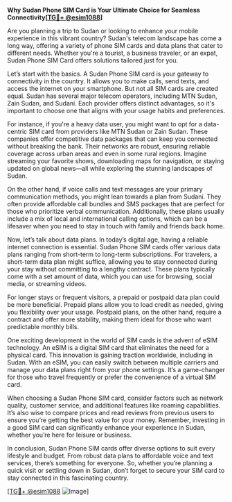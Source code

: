 **Why Sudan Phone SIM Card is Your Ultimate Choice for Seamless Connectivity[[TG💪+ @esim1088](https://t.me/s/esim1088)]**

Are you planning a trip to Sudan or looking to enhance your mobile experience in this vibrant country? Sudan's telecom landscape has come a long way, offering a variety of phone SIM cards and data plans that cater to different needs. Whether you're a tourist, a business traveler, or an expat, Sudan Phone SIM Card offers solutions tailored just for you.

Let’s start with the basics. A Sudan Phone SIM card is your gateway to connectivity in the country. It allows you to make calls, send texts, and access the internet on your smartphone. But not all SIM cards are created equal. Sudan has several major telecom operators, including MTN Sudan, Zain Sudan, and Sudani. Each provider offers distinct advantages, so it's important to choose one that aligns with your usage habits and preferences.

For instance, if you're a heavy data user, you might want to opt for a data-centric SIM card from providers like MTN Sudan or Zain Sudan. These companies offer competitive data packages that can keep you connected without breaking the bank. Their networks are robust, ensuring reliable coverage across urban areas and even in some rural regions. Imagine streaming your favorite shows, downloading maps for navigation, or staying updated on global news—all while exploring the stunning landscapes of Sudan.

On the other hand, if voice calls and text messages are your primary communication methods, you might lean towards a plan from Sudani. They often provide affordable call bundles and SMS packages that are perfect for those who prioritize verbal communication. Additionally, these plans usually include a mix of local and international calling options, which can be a lifesaver when you need to stay in touch with family and friends back home.

Now, let’s talk about data plans. In today’s digital age, having a reliable internet connection is essential. Sudan Phone SIM cards offer various data plans ranging from short-term to long-term subscriptions. For travelers, a short-term data plan might suffice, allowing you to stay connected during your stay without committing to a lengthy contract. These plans typically come with a set amount of data, which you can use for browsing, social media, or streaming videos.

For longer stays or frequent visitors, a prepaid or postpaid data plan could be more beneficial. Prepaid plans allow you to load credit as needed, giving you flexibility over your usage. Postpaid plans, on the other hand, require a contract and offer more stability, making them ideal for those who want predictable monthly bills.

One exciting development in the world of SIM cards is the advent of eSIM technology. An eSIM is a digital SIM card that eliminates the need for a physical card. This innovation is gaining traction worldwide, including in Sudan. With an eSIM, you can easily switch between multiple carriers and manage your data plans right from your phone settings. It’s a game-changer for those who travel frequently or prefer the convenience of a virtual SIM card.

When choosing a Sudan Phone SIM card, consider factors such as network quality, customer service, and additional features like roaming capabilities. It’s also wise to compare prices and read reviews from previous users to ensure you’re getting the best value for your money. Remember, investing in a good SIM card can significantly enhance your experience in Sudan, whether you’re here for leisure or business.

In conclusion, Sudan Phone SIM cards offer diverse options to suit every lifestyle and budget. From robust data plans to affordable voice and text services, there’s something for everyone. So, whether you’re planning a quick visit or settling down in Sudan, don’t forget to secure your SIM card to stay connected in this fascinating country.

[[TG💪+ @esim1088](https://t.me/s/esim1088) ![Image](https://i.postimg.cc/Y0z9fWf4/image.png)]